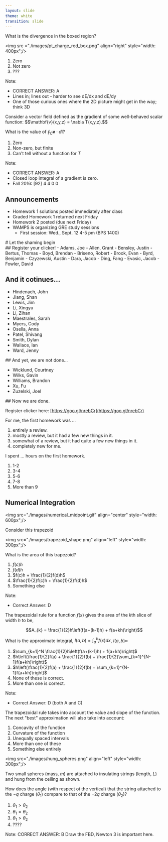 ```yaml
---
layout: slide
theme: white
transition: slide
---
```



<section data-markdown>

What is the divergence in the boxed region?

<img src ="./images/pt_charge_red_box.png" align="right" style="width: 400px";/>

1. Zero
2. Not zero
3. ???

Note:
* CORRECT ANSWER: A
* Lines in; lines out - harder to see dE/dx and dE/dy
* One of those curious ones where the 2D picture might get in the way; think 3D

</section>

<section data-markdown>
Consider a vector field defined as the gradient of some well-behaved scalar function:
$$\mathbf{v}(x,y,z) = \nabla T(x,y,z).$$

What is the value of $\oint_C \mathbf{v} \cdot d\mathbf{l}$?

1. Zero
2. Non-zero, but finite
3. Can't tell without a function for $T$

Note:
* CORRECT ANSWER: A
* Closed loop integral of a gradient is zero.
* Fall 2016: [92] 4 4 0 0

</section>

<section data-markdown>

## Announcements

* Homework 1 solutions posted immediately after class
* Graded Homework 1 returned next Friday
* Homework 2 posted (due next Friday)
* WAMPS is organizing GRE study sessions
  * First session: Wed., Sept. 12 4-5 pm (BPS 1400)

</section>

<section data-markdown>
# Let the shaming begin
</section>

<section data-markdown>
## Register your clicker!
- Adams, Joe
- Allen, Grant
- Bensley, Justin
- Bertus, Thomas
- Boyd, Brendan
- Briseno, Robert
- Brook, Evan
- Byrd, Benjamin
- Czyzewski, Austin
- Dara, Jacob
- Ding, Fang
- Evasic, Jacob
- Fowler, David

</section>

<section data-markdown>

## And it cotinues...

- Hindenach, John
- Jiang, Shan
- Lewis, Jim
- Li, Xingyu
- Li, Zihan
- Maestrales, Sarah
- Myers, Cody
- Osella, Anna
- Patel, Shivang
- Smith, Dylan
- Wallace, Ian
- Ward, Jenny

</section>

<section data-markdown>
## And yet, we are not done...

- Wicklund, Courtney
- Wilks, Gavin
- Williams, Brandon
- Xu, Fu
- Zuzelski, Joel

</section>

<section data-markdown>
## Now we are done.

Register clicker here:
[https://goo.gl/nrebCr](https://goo.gl/nrebCr)

</section>

<section data-markdown>

For me, the first homework was ...

1. entirely a review.
2. mostly a review, but it had a few new things in it.
3. somewhat of a review, but it had quite a few new things in it.
4. completely new for me.

</section>

<section data-markdown>
I spent ... hours on the first homework.

1. 1-2
2. 3-4
3. 5-6
4. 7-8
5. More than 9
</section>

<section data-markdown>

## Numerical Integration

<img src="./images/numerical_midpoint.gif" align="center" style="width: 600px";/>

</section>

<section data-markdown>

Consider this trapezoid

<img src="./images/trapezoid_shape.png" align="left" style="width: 300px";/>

What is the area of this trapezoid?

1. $f(c)h$
2. $f(d)h$
3. $f(c)h + \frac{1}{2}f(d)h$
4. $\frac{1}{2}f(c)h + \frac{1}{2}f(d)h$
5. Something else

Note:
* Correct Answer: D
</section>

<section data-markdown>

The trapezoidal rule for a function $f(x)$ gives the area of the $k$th slice of width $h$ to be,

$$A_{k} = \frac{1}{2}h\left(f(a+(k-1)h) + f(a+kh)\right)$$

What is the approximate integral, $I(a,b) = \int_a^b f(x) dx$, $I(a,b) \approx$

1. $\sum_{k=1}^N \frac{1}{2}h\left(f(a+(k-1)h) + f(a+kh)\right)$
2. $h\left(\frac{1}{2}f(a) + \frac{1}{2}f(b) + \frac{1}{2}\sum_{k=1}^{N-1}f(a+kh)\right)$
3. $h\left(\frac{1}{2}f(a) + \frac{1}{2}f(b) + \sum_{k=1}^{N-1}f(a+kh)\right)$
4. None of these is correct.
4. More than one is correct.

Note:
* Correct Answer: D (both A and C)

</section>

<section data-markdown>

The trapezoidal rule takes into account the value and slope of the function. The next "best" approximation will also take into account:

1. Concavity of the function
2. Curvature of the function
3. Unequally spaced intervals
4. More than one of these
5. Something else entirely

</section>

<section data-markdown>

<img src="./images/hung_spheres.png" align="left" style="width: 300px";/>

Two small spheres (mass, $m$) are attached to insulating strings (length, $L$) and hung from the ceiling as shown.

How does the angle (with respect ot the vertical) that the string attached to the $-q$ charge ($\theta_1$) compare to that of the $-2q$ charge ($\theta_2$)?

1. $\theta_1 > \theta_2$
2. $\theta_1 = \theta_2$
3. $\theta_1 > \theta_2$
4. ????

Note:
CORRECT ANSWER: B
Draw the FBD, Newton 3 is important here.

</section>
